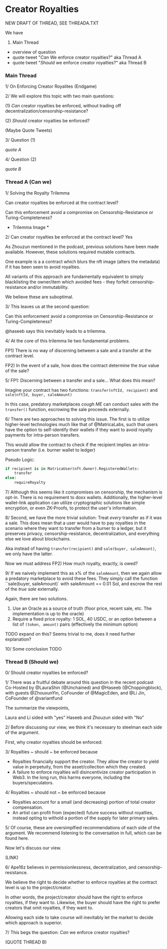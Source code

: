 # Creator Royalties

NEW DRAFT OF THREAD, SEE THREADA.TXT

We have 

1. Main Thread 
 - overview of question
 - quote tweet "*Can* We enforce creator royalties?"   aka Thread A
 - quote tweet "*Should* we enforce creator royalties?"   aka Thread B

### Main Thread

1/ On Enforcing Creator Royalites  (Endgame)

2/ We will explore this topic with two main questions:

(1) *Can* creator royalties be enforced, without trading off decentralization/censorship-resistance? 

(2) *Should* creator royalties be enforced?

 
(Maybe Quote Tweets)

3/ Question (1)

*quote A*

4/ Question (2)

*quote B*

### Thread A (Can we)

1/ Solving the Royalty Trilemma

Can creator royalties be enforced at the contract level?  

Can this enforcement avoid a compromise on Censorship-Resistance or Turing-Completeness?

* Trilemma Image *



2/ Can creator royalties be enforced at the contract level? Yes

As Zhouzun mentioned in the podcast, previous solutions have been made available. However, these solutions required mutable contracts.

One example is a a contract which blurs the nft image (alters the metadata) if it has been seen to avoid royalties. 

All variants of this approach are fundamentally equivalent to simply blacklisting the owner/item which avoided fees - they forfeit censorship-resistance and/or immutability.

We believe these are suboptimal. 



3/ This leaves us at the second question:

Can this enforcement avoid a compromise on Censorship-Resistance or Turing-Completeness?

@haseeb says this inevitably leads to a trilemma. 



4/ At the core of this trilemma lie two fundamental problems.

FP1) There is no way of discerning between a sale and a transfer at the contract level.

FP2) In the event of a sale, how does the contract determine the *true* value of the sale?



5/ FP1: Discerning between a transfer and a sale... What does this mean?

Imagine your contract has two functions: `transfer(nftId, recipient)` and `sale(nftId, buyer, saleAmount)`

In this case, predatory marketplaces *cough ME* can conduct sales with the `transfer()` function, escrowing the sale proceeds externally.



6/ There are two approaches to solving this issue. The first is to utilize higher-level technologies much like that of @MatricaLabs, such that users have the option to self-identify their wallets if they want to avoid royalty payments for intra-person transfers.

This would allow the contract to check if the recipient implies an intra-person transfer (i.e. burner wallet to ledger)

Pseudo Logic:

```python
if recipient is in MatricaUser(nft.Owner).RegisteredWallets:
    transfer
else:
    requireRoyalty
```

7/ Although this seems like it compromises on censorship, the mechanism is opt-in. There is no requirement to doxx wallets. Additionally, the higher-level wallet-link application can utilize cryptographic solutions like simple encryption, or even ZK-Proofs, to protect the user's information.



8/ Second, we have the more trivial solution: Treat *every* transfer as if it was a sale. This does mean that a user would have to pay royalties in the scenario where they want to transfer from a burner to a ledger, but it preserves privacy, censorship-resistance, decentralization, and everything else we love about blockchains.

Aka instead of having `transfer(recipient)` and `sale(buyer, saleAmount)`, we only have the latter.

Now we must address FP2) How much royalty, exactly, is owed?



9/ If we naively implement this as x% of the `saleAmount`, then we again allow a predatory marketplace to avoid these fees. They simply call the function ``sale(buyer, saleAmount)` with saleAmount == 0.01 Sol, and escrow the rest of the *true sale* externally.

Again, there are two solutions.

1) Use an Oracle as a source of truth (floor price, recent sale, etc. The implementation is up to the oracle)
2) Require a fixed price royalty: 1 SOL, 40 USDC, or an option between a list of `(token, amount)` pairs (effectively the minimum option)

TODO expand on this? Seems trivial to me, does it need further explanation?



10/ Some conclusion TODO




### Thread B (Should we)

0/ Should creator royalties be enforced?


1/ There was a fruitful debate around this question in the recent podcast Co-Hosted by @LauraShin (@Unchained) and @Haseeb (@Choppingblock), with guests @ZhouxunYin, CoFounder of @MagicEden, and @Li Jin, CoFounder of @variantfund

The summarize the viewpoints, 

Laura and Li sided with "yes" 
Haseeb and Zhouzun sided with "No"



2/ Before discussing our view, we think it's necessary to steelman each side of the argument.

First, why creator royalties should be enforced:



3/ Royalties ~ should ~ be enforced because 

 - Royalties financially support the creator. They allow the creator to yield value in perpetuity, from the asset/collection which they created.
 - A failure to enforce royalties will disincentivize creator participation in Web3. In the long run, this harms everyone, including the buyers/speculators.



4/ Royalties ~ should not ~ be enforced because

 - Royalties account for a small (and decreasing) portion of total creator compensation.
 - An artist can profit from (expected) future success without royalties, instead opting to withold a portion of the supply for later primary sales.



5/ Of course, these are oversimplfied recommendations of each side of the argument. We recommend listening to the conversation in full, which can be found here.

Now let's discuss our view.

(LINK)



6/ Ape16z believes in permissionlessness, decentralization, and censorship-resistance.

We believe the right to decide whether to enforce royalties at the contract level is up to the project/creator.

In other words, the project/creator should have the right to enforce royalties, if they want to.
Likewise, the buyer should have the right to prefer creators that omit royalties, if they want to.

Allowing each side to take course will inevitably let the market to decide which approach is superior.



7/ This begs the question: *Can* we enforce creator royalties?

(QUOTE THREAD B)

